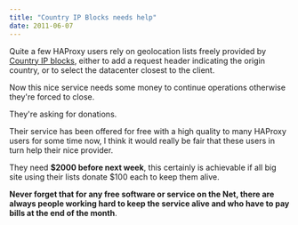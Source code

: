 ```yaml
---
title: "Country IP Blocks needs help"
date: 2011-06-07
---
```

Quite a few HAProxy users rely on geolocation lists freely provided by [Country IP blocks](http://www.countryipblocks.net/), either to add a request header indicating the origin country, or to select the datacenter closest to the client.

Now this nice service needs some money to continue operations otherwise they're forced to close.

They're asking for donations.

Their service has been offered for free with a high quality to many HAProxy users for some time now, I think it would really be fair that these users in turn help their nice provider.

They need **$2000 before next week**, this certainly is achievable if all big site using their lists donate $100 each to keep them alive.

**Never forget that for any free software or service on the Net, there are always people working hard to keep the service alive and who have to pay bills at the end of the month**.
